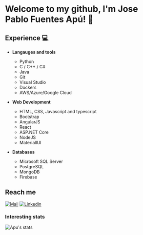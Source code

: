 # Welcome to my github, I'm Jose Pablo Fuentes Apú! 👋


## Experience :computer:
- **Langauges and tools**
	- Python
	- C / C++ / C#
	- Java
	- Git
	- Visual Studio
	- Dockers
	- AWS/Azure/Google Cloud
	
- **Web Development**
	- HTML, CSS, Javascript and typescript
	- Bootstrap
	- AngularJS
	- React
	- ASP.NET Core
	- NodeJS
	- MateriallUI

- **Databases**
	- Microsoft SQL Server
	- PostgreSQL
	- MongoDB
	- Firebase


## Reach me 
[![Mail](https://img.shields.io/badge/Mail-Jp.1398%40hotmail.com-blue?style=flat-square&logo=hotmail&logoColor=blue)](mailto:jp.1398@hotmail.com)
[![Linkedin](https://img.shields.io/badge/-Sarthak%20Bharadwaj-blue?style=flat-square&logo=linkedin&logoColor=white&link=https://www.linkedin.com/in/fuentesapu/)](https://www.linkedin.com/in/fuentesapu/)


### Interesting stats

![Apu's stats](https://github-readme-stats.vercel.app/api?username=Apu1398&show_icons=true)

